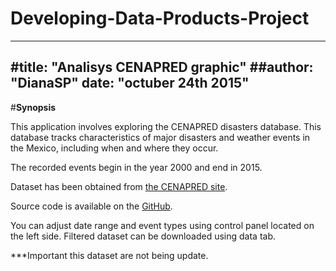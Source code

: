# Developing-Data-Products-Project
---
#title: "Analisys CENAPRED graphic"
##author: "DianaSP"
date: "octuber 24th 2015"
---

#**Synopsis**

This application involves exploring the CENAPRED disasters database. 
This database tracks characteristics of major disasters and weather events in the Mexico, 
including when and where they occur.

The recorded events begin in the year 2000 and end in 2015. 

Dataset has been obtained from [the CENAPRED site](http://www.cenapred.gob.mx/es/).

Source code is available on the [GitHub](https://github.com/dianasanchezpartida/Developing-Data-Products-Project).

You can adjust date range and event types using control panel located on the left side. 
Filtered dataset can be downloaded using data tab.

***Important this dataset are not being update.
